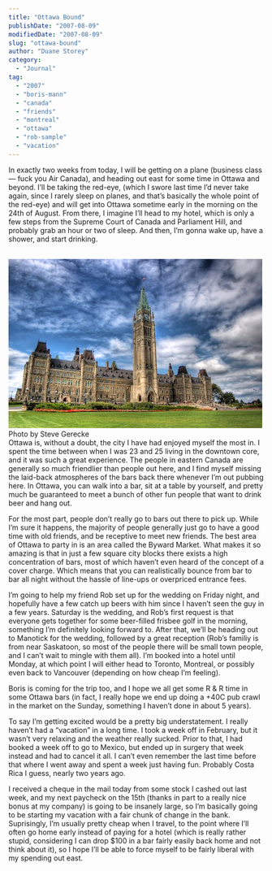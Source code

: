 ```yaml
---
title: "Ottawa Bound"
publishDate: "2007-08-09"
modifiedDate: "2007-08-09"
slug: "ottawa-bound"
author: "Duane Storey"
category:
  - "Journal"
tag:
  - "2007"
  - "boris-mann"
  - "canada"
  - "friends"
  - "montreal"
  - "ottawa"
  - "rob-sample"
  - "vacation"
---
```


In exactly two weeks from today, I will be getting on a plane (business class — fuck you Air Canada), and heading out east for some time in Ottawa and beyond. I’ll be taking the red-eye, (which I swore last time I’d never take again, since I rarely sleep on planes, and that’s basically the whole point of the red-eye) and will get into Ottawa sometime early in the morning on the 24th of August. From there, I imagine I’ll head to my hotel, which is only a few steps from the Supreme Court of Canada and Parliament Hill, and probably grab an hour or two of sleep. And then, I’m gonna wake up, have a shower, and start drinking.

  
[  
![](_images/ottawa-bound-1.jpg)  ](http://www.flickr.com/photos/ice_ix/227791625/)  
Photo by Steve Gerecke  
Ottawa is, without a doubt, the city I have had enjoyed myself the most in. I spent the time between when I was 23 and 25 living in the downtown core, and it was such a great experience. The people in eastern Canada are generally so much friendlier than people out here, and I find myself missing the laid-back atmospheres of the bars back there whenever I’m out pubbing here. In Ottawa, you can walk into a bar, sit at a table by yourself, and pretty much be guaranteed to meet a bunch of other fun people that want to drink beer and hang out.

For the most part, people don’t really go to bars out there to pick up. While I’m sure it happens, the majority of people generally just go to have a good time with old friends, and be receptive to meet new friends. The best area of Ottawa to party in is an area called the Byward Market. What makes it so amazing is that in just a few square city blocks there exists a high concentration of bars, most of which haven’t even heard of the concept of a cover charge. Which means that you can realistically bounce from bar to bar all night without the hassle of line-ups or overpriced entrance fees.

I’m going to help my friend Rob set up for the wedding on Friday night, and hopefully have a few catch up beers with him since I haven’t seen the guy in a few years. Saturday is the wedding, and Rob’s first request is that everyone gets together for some beer-filled frisbee golf in the morning, something I’m definitely looking forward to. After that, we’ll be heading out to Manotick for the wedding, followed by a great reception (Rob’s familiy is from near Saskatoon, so most of the people there will be small town people, and I can’t wait to mingle with them all). I’m booked into a hotel until Monday, at which point I will either head to Toronto, Montreal, or possibly even back to Vancouver (depending on how cheap I’m feeling).

Boris is coming for the trip too, and I hope we all get some R &amp; R time in some Ottawa bars (in fact, I really hope we end up doing a +40C pub crawl in the market on the Sunday, something I haven’t done in about 5 years).

To say I’m getting excited would be a pretty big understatement. I really haven’t had a “vacation” in a long time. I took a week off in February, but it wasn’t very relaxing and the weather really sucked. Prior to that, I had booked a week off to go to Mexico, but ended up in surgery that week instead and had to cancel it all. I can’t even remember the last time before that where I went away and spent a week just having fun. Probably Costa Rica I guess, nearly two years ago.

I received a cheque in the mail today from some stock I cashed out last week, and my next paycheck on the 15th (thanks in part to a really nice bonus at my company) is going to be insanely large, so I’m basically going to be starting my vacation with a fair chunk of change in the bank. Suprisingly, I’m usually pretty cheap when I travel, to the point where I’ll often go home early instead of paying for a hotel (which is really rather stupid, considering I can drop $100 in a bar fairly easily back home and not think about it), so I hope I’ll be able to force myself to be fairly liberal with my spending out east.